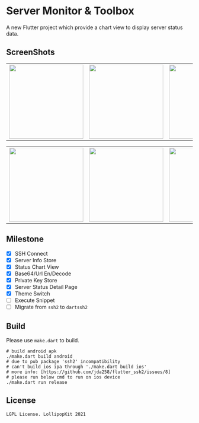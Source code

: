 # Server Monitor & Toolbox

A new Flutter project which provide a chart view to display server status data.

## ScreenShots
<table>
  <tr>
    <td>
	    <img width="200px" src="https://raw.githubusercontent.com/LollipopKit/flutter_server_monitor_toolbox/main/screenshots/IMG_3327.PNG">
    </td>
    <td>
	    <img width="200px" src="https://raw.githubusercontent.com/LollipopKit/flutter_server_monitor_toolbox/main/screenshots/IMG_3347.PNG">
    </td>
    <td>
	    <img width="200px" src="https://raw.githubusercontent.com/LollipopKit/flutter_server_monitor_toolbox/main/screenshots/detail.jpg">
    </td>
  </tr>
</table>
<table>
  <tr>
    <td>
	    <img width="200px" src="https://raw.githubusercontent.com/LollipopKit/flutter_server_monitor_toolbox/main/screenshots/IMG_3330.PNG">
    </td>
    <td>
	    <img width="200px" src="https://raw.githubusercontent.com/LollipopKit/flutter_server_monitor_toolbox/main/screenshots/IMG_3331.PNG">
    </td>
    <td>
	    <img width="200px" src="https://raw.githubusercontent.com/LollipopKit/flutter_server_monitor_toolbox/main/screenshots/IMG_3346.PNG">
    </td>
  </tr>
</table>

## Milestone
- [x] SSH Connect
- [x] Server Info Store
- [x] Status Chart View
- [x] Base64/Url En/Decode
- [x] Private Key Store
- [x] Server Status Detail Page
- [x] Theme Switch
- [ ] Execute Snippet
- [ ] Migrate from `ssh2` to `dartssh2`

## Build
Please use `make.dart` to build.
```shell
# build android apk
./make.dart build android
# due to pub package 'ssh2' incompatibility
# can't build ios ipa through './make.dart build ios'
# more info: [https://github.com/jda258/flutter_ssh2/issues/8]
# please run below cmd to run on ios device
./make.dart run release
```

## License
`LGPL License. LollipopKit 2021`
